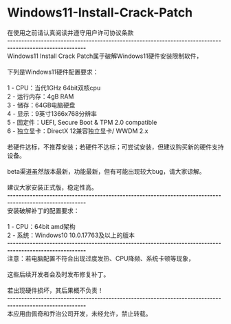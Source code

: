 # Windows11-Install-Crack-Patch
在使用之前请认真阅读并遵守用户许可协议条款
<br>
<b>--------------------------------------------------------------------------------------------------------</b>
<br>
Windows11 Install Crack Patch属于破解Windows11硬件安装限制软件，
<br> <br>
下列是Windows11硬件配置要求：
<br>  
   1 - CPU：当代1GHz 64bit双核cpu
<br> 
   2 - 运行内存：4gB RAM
<br> 
   3 - 储存：64GB电脑硬盘
<br>
   4 - 显示：9英寸1366x768分辨率
<br>
   5 - 固定件：UEFI, Secure Boot & TPM 2.0 compatible
<br> 
   6 - 独立显卡：DirectX 12兼容独立显卡/ WWDM 2.x
<br> <br>
若硬件达标，不推荐安装；若硬件不达标；可尝试安装，但建议购买新的硬件支持设备。
<br> <br>
beta渠道虽然版本最新，功能最新，但有可能出现较大bug，请大家谅解。
<br> <br>
建议大家安装正式版，稳定性高。
<br>
<b>--------------------------------------------------------------------------------------------------------</b>
<br>
安装破解补丁的配置要求：
<br><br>
   1 - CPU：64bit amd架构
<br>
   2 - 系统：Windows10 10.0.17763及以上的版本
<br>
<b>--------------------------------------------------------------------------------------------------------</b>
<br>
注意：若电脑配置不符合出现过度发热、CPU降频、系统卡顿等现象，
<br><br>
这些后续开发者会及时发布修复补丁。
<br><br>
若出现硬件损坏，其后果概不负责！
<br>
<b>--------------------------------------------------------------------------------------------------------</b>
<br>
本应用由佩奇和乔治公司开发，未经允许，禁止转载。
